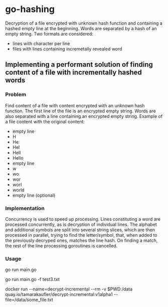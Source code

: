 # go-hashing
Decryption of a file encrypted with unknown hash function and containing a hashed empty line at the beginning. Words are separated by a hash of an empty string. Two formats are considered:
 - lines with character per line
 - files with lines containing incremetally revealed word 

## Implementing a performant solution of finding content of a file with incrementally hashed words

### Problem
Find content of a file with content encrypted with an unknown hash function. The first line of the file is an encrypted empty string. Words are also separated with a line containing an encrypted empty string. Example of a file content with the original content:

 - empty line
 - H
 - He
 - Hel
 - Hell
 - Hello
 - empty line
 - w
 - wo
 - wor
 - worl
 - world
 - empty line (optional)

### Implementation
Concurrency is used to speed up processing. Lines constituting a word are processed concurrently, as is decryption of individual lines. The alphabet and additional symbols are split into several string slices, which are then processed in parallel, trying to find the letter/symbol, that, when added to the previously decryped ones, matches the line hash. On finding a match, the rest of the line processing goroutines is cancelled.

### Usage
go run main.go

go run main.go -f test3.txt

docker run --name=decrypt-incremental --rm -v $PWD:/data quay.io/tamarakaufler/decrypt-incremental:v1alpha1 --file=/data/some_file.txt 
